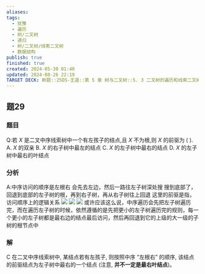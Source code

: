 ```yaml
---
aliases: 
tags:
  - 犹豫
  - 遍历
  - 树/二叉树
  - 递归
  - 树/二叉树/线索二叉树
  - 数据结构
publish: true
finished: true
created: 2024-05-30 01:40
updated: 2024-08-26 22:19
TARGET DECK: 刷题::25DS-王道::第 5 章 树与二叉树::5. 3 二叉树的遍历和线索二叉树::题29
---
```

## 题29
### 题目
Q:若 $X$ 是二叉中序线索树中一个有左孩子的结点,且 $X$ 不为根,则 $X$ 的前驱为 ( ).
A. $X$ 的双亲
B. $X$ 的右子树中最左的结点
C. $X$ 的左子树中最右的结点
D. $X$ 的左子树中最右的叶结点
### 分析
A:中序访问的顺序是左根右
会先去左边，然后一路往左子树深处搜
搜到底部了，回退到底部的左子树的根，再到右子树，再从右子树往上回退
这里的前驱是指，访问顺序上的逻辑关系
![](https://img.hwenyi.live/202408291217040.webp)
![](https://img.hwenyi.live/202408291314437.webp)
![](https://img.hwenyi.live/202408291317723.webp)
或许应该这么说，中序遍历会先把左子树遍历完，而在遍历左子树的时候，依然遵循的是先把更小的左子树遍历完的规则，每一个更小的左子树都是最右边的结点最后访问，然后再回退到它的上级的大一级的子树的根节点中
### 解
C
在二叉中序线索树中, 某结点若有左孩子, 则按照中序 “左根右” 的顺序, 该结点的前驱结点为左子树中最右的一个结点 (注意, **并不一定是最右叶结点**)。
